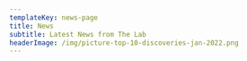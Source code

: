 ```yaml
---
templateKey: news-page
title: News
subtitle: Latest News from The Lab
headerImage: /img/picture-top-10-discoveries-jan-2022.png
---
```



